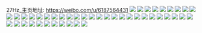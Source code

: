 27Hz_主页地址: https://weibo.com/u/6187564431 
![](https://wx4.sinaimg.cn/mw2000/006KKoajly1h90c8othj1j30xm18udyj.jpg) 
![](https://wx4.sinaimg.cn/mw2000/006KKoajly1h90c8q3pjrj323a2sekjl.jpg) 
![](https://wx4.sinaimg.cn/mw2000/006KKoajly1h90c8qgmwvj327y2ylu0x.jpg) 
![](https://wx4.sinaimg.cn/mw2000/006KKoajly1h90c8q3t6vj32c03401ky.jpg) 
![](https://wx4.sinaimg.cn/mw2000/006KKoajly1h90c8q41ybj32bz33z4qq.jpg) 
![](https://wx4.sinaimg.cn/mw2000/006KKoajly1h90c8qmczkj31s12ddnpe.jpg) 
![](https://wx4.sinaimg.cn/mw2000/006KKoajly1h90c8qzv14j328j2zdnpg.jpg) 
![](https://wx4.sinaimg.cn/mw2000/006KKoajly1h90c8qp7r8j328g2z94qq.jpg) 
![](https://wx4.sinaimg.cn/mw2000/006KKoajly1h90c8qwwu8j32c0340x6q.jpg) 
![](https://wx4.sinaimg.cn/mw2000/006KKoajly1h8uh89k10kj31rs2npkjm.jpg) 
![](https://wx4.sinaimg.cn/mw2000/006KKoajly1h83p1adc68j31sf2on7wk.jpg) 
![](https://wx4.sinaimg.cn/mw2000/006KKoajly1h658gnmumnj30u0140wiq.jpg) 
![](https://wx4.sinaimg.cn/mw2000/006KKoajly1h61omz0ae5j30u0140462.jpg) 
![](https://wx4.sinaimg.cn/mw2000/006KKoajly1h61omywqbzj30u0140qai.jpg) 
![](https://wx4.sinaimg.cn/mw2000/006KKoajly1h61omymzvkj30u0140n6m.jpg) 
![](https://wx4.sinaimg.cn/mw2000/006KKoajly1h5mr6vrg6vj30u0140aii.jpg) 
![](https://wx4.sinaimg.cn/mw2000/006KKoajly1h5mr6vsneej30u0140guv.jpg) 
![](https://wx4.sinaimg.cn/mw2000/006KKoajly1h5mr6vrwhij30u0140wl4.jpg) 
![](https://wx4.sinaimg.cn/mw2000/006KKoajgy1h4qinrh8vrj30u0140akk.jpg) 
![](https://wx4.sinaimg.cn/mw2000/006KKoajgy1h4qinrf9xcj30u0140n3g.jpg) 
![](https://wx4.sinaimg.cn/mw2000/006KKoajgy1h4qinr1qhnj30u0140k1h.jpg) 
![](https://wx4.sinaimg.cn/mw2000/006KKoajgy1h34ch8sq46j320f2ok4qr.jpg) 
![](https://wx4.sinaimg.cn/mw2000/006KKoajgy1h1t96ndua6j32qb1tj1kz.jpg) 
![](https://wx4.sinaimg.cn/mw2000/006KKoajgy1h1s6z0yxffj31ut2h3kjl.jpg) 
![](https://wx4.sinaimg.cn/mw2000/006KKoajgy1h1kqnxxqmej31u32r5b2a.jpg) 
![](https://wx4.sinaimg.cn/mw2000/006KKoajgy1h0wi9ss0a0j31w02ionpf.jpg) 
![](https://wx4.sinaimg.cn/mw2000/006KKoajgy1h0wi9xqjcyj31w02io7wi.jpg) 
![](https://wx4.sinaimg.cn/mw2000/006KKoajgy1h0wia2v3kcj31tc2f4b2b.jpg) 
![](https://wx4.sinaimg.cn/mw2000/006KKoajgy1h0wiaabu19j32io1w0x6q.jpg) 
![](https://wx4.sinaimg.cn/mw2000/006KKoajgy1h0wiaduq7xj31ho1zlx6p.jpg) 
![](https://wx4.sinaimg.cn/mw2000/006KKoajgy1h0wiahjqbsj32io1w04qq.jpg) 
![](https://wx4.sinaimg.cn/mw2000/006KKoajgy1h0vrwkehq9j31en1vjnov.jpg) 
![](https://wx4.sinaimg.cn/mw2000/006KKoajgy1gz43n5tngjj31re1bj1kx.jpg) 
![](https://wx4.sinaimg.cn/mw2000/006KKoajgy1gymwenfnezj320w2p7hdt.jpg) 
![](https://wx4.sinaimg.cn/mw2000/006KKoajgy1gyltlg92ckj30rs15o7dd.jpg) 
![](https://wx4.sinaimg.cn/mw2000/006KKoajgy1gylugskopej30wi1ycq67.jpg) 
![](https://wx4.sinaimg.cn/mw2000/006KKoajgy1gyluguq95vj32ao328qv6.jpg) 
![](https://wx4.sinaimg.cn/mw2000/006KKoajgy1gyltlozl46j33402c0u0y.jpg) 
![](https://wx4.sinaimg.cn/mw2000/006KKoajgy1gylugzzkugj32ao328qv7.jpg) 
![](https://wx4.sinaimg.cn/mw2000/006KKoajgy1gyltmahddqj33344mokjr.jpg) 
![](https://wx4.sinaimg.cn/mw2000/006KKoajgy1gyltlk3odwj31jn226qv6.jpg) 
![](https://wx4.sinaimg.cn/mw2000/006KKoajgy1gyltpq4v0rj32c0340kjm.jpg) 
![](https://wx4.sinaimg.cn/mw2000/006KKoajgy1gyltlqf6x2j30u0140wpb.jpg) 
![](https://wx4.sinaimg.cn/mw2000/006KKoajgy1gy7oi97xvpj31er245wyv.jpg) 
![](https://wx4.sinaimg.cn/mw2000/006KKoajgy1gtc3o4q6brj31w02ioe81.jpg) 
